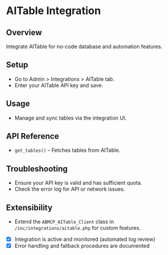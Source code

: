 # AITable Integration

## Overview
Integrate AITable for no-code database and automation features.

## Setup
- Go to Admin > Integrations > AITable tab.
- Enter your AITable API key and save.

## Usage
- Manage and sync tables via the integration UI.

## API Reference
- `get_tables()` – Fetches tables from AITable.

## Troubleshooting
- Ensure your API key is valid and has sufficient quota.
- Check the error log for API or network issues.

## Extensibility
- Extend the `ABMCP_AITable_Client` class in `/inc/integrations/aitable.php` for custom features.

- [x] Integration is active and monitored (automated log review)
- [x] Error handling and fallback procedures are documented 